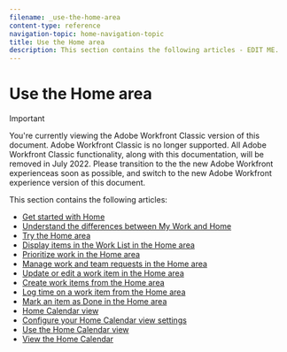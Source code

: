 ```yaml
---
filename: _use-the-home-area
content-type: reference
navigation-topic: home-navigation-topic
title: Use the Home area
description: This section contains the following articles - EDIT ME.
---
```


# Use the Home area

>[!IMPORTANT]
>
>You're currently viewing the Adobe Workfront Classic version of this document. Adobe Workfront Classic is no longer supported. All Adobe Workfront Classic functionality, along with this documentation, will be removed in July 2022. Please transition to the the new Adobe Workfront experienceas soon as possible, and switch to the new Adobe Workfront experience version of this document.

This section contains the following articles:

* [Get started with Home](../../../workfront-basics/using-home/using-the-home-area/get-started-with-home.md) 
* [Understand the differences between My Work and Home](../../../workfront-basics/using-home/using-the-home-area/differences-between-my-work-home.md) 
* [Try the Home area](../../../workfront-basics/using-home/using-the-home-area/try-home-area.md) 
* [Display items in the Work List in the Home area](../../../workfront-basics/using-home/using-the-home-area/display-items-in-home-work-list.md) 
* [Prioritize work in the Home area](../../../workfront-basics/using-home/using-the-home-area/prioritize-work-in-home.md) 
* [Manage work and team requests in the Home area](../../../workfront-basics/using-home/using-the-home-area/manage-work-and-team-requests-home.md) 
* [Update or edit a work item in the Home area](../../../workfront-basics/using-home/using-the-home-area/update-and-edit-work-item-home.md) 
* [Create work items from the Home area](../../../workfront-basics/using-home/using-the-home-area/create-work-items-in-home.md) 
* [Log time on a work item from the Home area](../../../workfront-basics/using-home/using-the-home-area/log-time-on-work-item-in-home.md) 
* [Mark an item as Done in the Home area](../../../workfront-basics/using-home/using-the-home-area/mark-item-done-in-home.md) 
* [Home Calendar view](../../../workfront-basics/using-home/using-the-home-area/home-calendar-view.md) 
* [Configure your Home Calendar view settings](../../../workfront-basics/using-home/using-the-home-area/configure-home-calendar-view.md) 
* [Use the Home Calendar view](../../../workfront-basics/using-home/using-the-home-area/use-home-calendar-view.md) 
* [View the Home Calendar](../../../workfront-basics/using-home/using-the-home-area/view-home-calendar.md)

